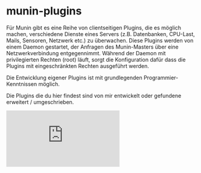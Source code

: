 # munin-plugins
Für Munin gibt es eine Reihe von clientseitigen Plugins,
die es möglich machen, verschiedene Dienste eines Servers (z.B. Datenbanken, CPU-Last, Mails, Sensoren, Netzwerk etc.) zu überwachen.
Diese Plugins werden von einem Daemon gestartet, der Anfragen des Munin-Masters über eine Netzwerkverbindung entgegennimmt.
Während der Daemon mit privilegierten Rechten (root) läuft, sorgt die Konfiguration dafür dass die Plugins mit eingeschränkten Rechten ausgeführt werden.

Die Entwicklung eigener Plugins ist mit grundlegenden Programmier-Kenntnissen möglich.

Die Plugins die du hier findest sind von mir entwickelt oder gefundene erweitert / umgeschrieben.

![Alt text](http://nzbget.net/forum/download/file.php?id=413&mode=view "Munin-plugin nzbget_dl")
